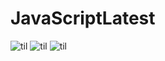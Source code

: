 # JavaScriptLatest

![til](BullsEye.gif=250x250)
![til](circAnimation.gif=250x250)
![til](MagicRollingBall.gif=250x250)